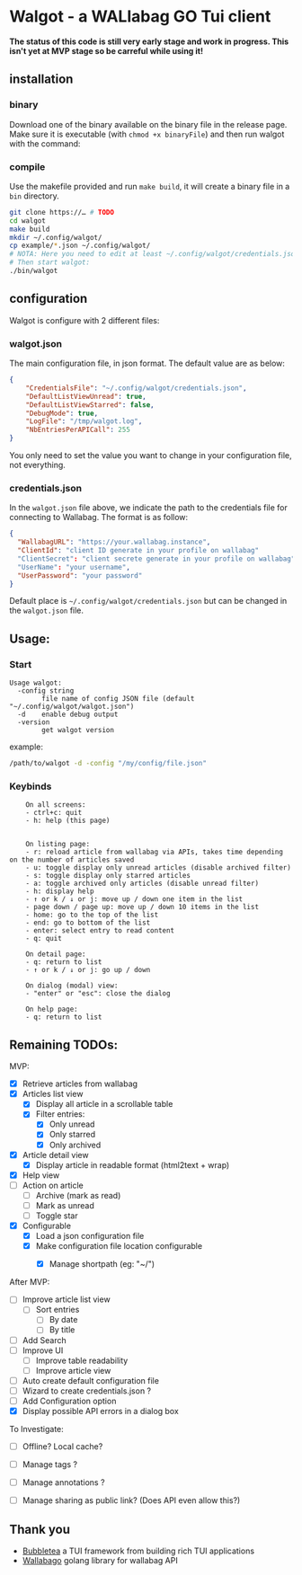 # Walgot - a WALlabag GO Tui client

**The status of this code is still very early stage and work in progress. This isn't yet at MVP stage so be carreful while using it!**

## installation

### binary

Download one of the binary available on the binary file in the release page. 
Make sure it is executable (with `chmod +x binaryFile`) and then run walgot with the command:

### compile
Use the makefile provided and run `make build`, it will create a binary file in a `bin` directory.

``` bash
git clone https://… # TODO
cd walgot
make build
mkdir ~/.config/walgot/
cp example/*.json ~/.config/walgot/
# NOTA: Here you need to edit at least ~/.config/walgot/credentials.json
# Then start walgot:
./bin/walgot
```

## configuration
Walgot is configure with 2 different files:

### walgot.json

The main configuration file, in json format. The default value are as below:

``` json
{
    "CredentialsFile": "~/.config/walgot/credentials.json",
    "DefaultListViewUnread": true,
    "DefaultListViewStarred": false,
    "DebugMode": true,
    "LogFile": "/tmp/walgot.log",
    "NbEntriesPerAPICall": 255
}
```

You only need to set the value you want to change in your configuration file, not everything.

### credentials.json

In the `walgot.json` file above, we indicate the path to the credentials file for connecting to Wallabag. The format is as follow:

``` json
{
  "WallabagURL": "https://your.wallabag.instance",
  "ClientId": "client ID generate in your profile on wallabag"
  "ClientSecret": "client secrete generate in your profile on wallabag"
  "UserName": "your username",
  "UserPassword": "your password"
}
```

Default place is `~/.config/walgot/credentials.json` but can be changed in the `walgot.json` file.

## Usage:

### Start

``` help
Usage walgot:
  -config string
    	file name of config JSON file (default "~/.config/walgot/walgot.json")
  -d	enable debug output
  -version
    	get walgot version
```

example:

``` bash
/path/to/walgot -d -config "/my/config/file.json"
```


### Keybinds

``` 
	On all screens:
	- ctrl+c: quit
	- h: help (this page)


	On listing page:
	- r: reload article from wallabag via APIs, takes time depending on the number of articles saved
	- u: toggle display only unread articles (disable archived filter)
	- s: toggle display only starred articles
	- a: toggle archived only articles (disable unread filter)
	- h: display help
	- ↑ or k / ↓ or j: move up / down one item in the list
	- page down / page up: move up / down 10 items in the list
	- home: go to the top of the list
	- end: go to bottom of the list
	- enter: select entry to read content
	- q: quit

	On detail page:
	- q: return to list
	- ↑ or k / ↓ or j: go up / down

    On dialog (modal) view:
    - "enter" or "esc": close the dialog

	On help page:
	- q: return to list
```


## Remaining TODOs:

MVP:

- [x] Retrieve articles from wallabag
- [x] Articles list view
  - [x] Display all article in a scrollable table
  - [x] Filter entries:
    - [x] Only unread
    - [x] Only starred
    - [x] Only archived
- [x] Article detail view
  - [x] Display article in readable format (html2text + wrap)
- [x] Help view
- [ ] Action on article
  - [ ] Archive (mark as read)
  - [ ] Mark as unread
  - [ ] Toggle star 
- [x] Configurable
  - [x] Load a json configuration file
  - [x] Make configuration file location configurable
    - [x] Manage shortpath (eg: "~/")


After MVP:

- [ ] Improve article list view
  - [ ] Sort entries
    - [ ] By date
    - [ ] By title
- [ ] Add Search
- [ ] Improve UI
  - [ ] Improve table readability
  - [ ] Improve article view 
- [ ] Auto create default configuration file
- [ ] Wizard to create credentials.json ?
- [ ] Add Configuration option
- [x] Display possible API errors in a dialog box

To Investigate:

- [ ] Offline? Local cache?
- [ ] Manage tags ?
- [ ] Manage annotations ?
- [ ] Manage sharing as public link? (Does API even allow this?)


## Thank you

- [Bubbletea](https://github.com/charmbracelet/bubbletea) a TUI framework from building rich TUI applications
- [Wallabago](https://github.com/Strubbl/wallabago) golang library for wallabag API
